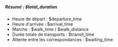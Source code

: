 ##### **Résumé : $total_duration**
- Heure de départ : $departure_time
- Heure d'arrivée : $arrival_time
- Marche : $walk_time / $walk_distance
- Durée totale de transports : $transit_time
- Attente entre les correspondances : $waiting_time